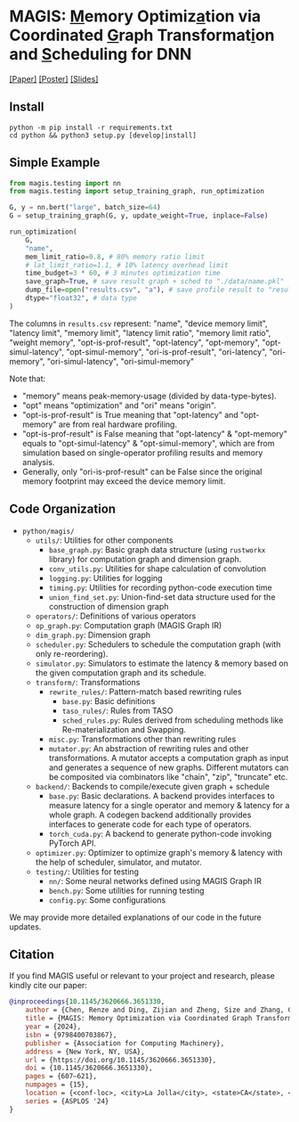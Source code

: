 # MAGIS: <ins>M</ins>emory Optimiz<ins>a</ins>tion via Coordinated <ins>G</ins>raph Transformat<ins>i</ins>on and <ins>S</ins>cheduling for DNN

[\[Paper\]](https://dl.acm.org/doi/10.1145/3620666.3651330) [\[Poster\]](./media/magis-asplos24-poster.pdf) [\[Slides\]](./media/magis-asplos24-talk.pdf)

## Install
```shell
python -m pip install -r requirements.txt
cd python && python3 setup.py [develop|install]
```
## Simple Example 
```python 
from magis.testing import nn
from magis.testing import setup_training_graph, run_optimization 

G, y = nn.bert("large", batch_size=64)
G = setup_training_graph(G, y, update_weight=True, inplace=False)

run_optimization(
	G,
	"name",
	mem_limit_ratio=0.8, # 80% memory ratio limit
	# lat_limit_ratio=1.1, # 10% latency overhead limit
	time_budget=3 * 60, # 3 minutes optimization time 
	save_graph=True, # save result graph + sched to "./data/name.pkl"
	dump_file=open("results.csv", "a"), # save profile result to "results.csv"
	dtype="float32", # data type 
)
```
The columns in `results.csv` represent: "name", "device memory limit", "latency limit", "memory limit", "latency limit ratio", "memory limit ratio", "weight memory", "opt-is-prof-result", "opt-latency", "opt-memory", "opt-simul-latency", "opt-simul-memory", "ori-is-prof-result", "ori-latency", "ori-memory", "ori-simul-latency", "ori-simul-memory"

Note that: 
- "memory" means peak-memory-usage (divided by data-type-bytes). 
- "opt" means "optimization" and "ori" means "origin". 
- "opt-is-prof-result" is True meaning that "opt-latency" and "opt-memory" are from real hardware profiling. 
- "opt-is-prof-result" is False meaning that "opt-latency" & "opt-memory" equals to "opt-simul-latency" & "opt-simul-memory", which are from simulation based on single-operator profiling results and memory analysis. 
- Generally, only "ori-is-prof-result" can be False since the original memory footprint may exceed the device memory limit. 
## Code Organization 
- `python/magis/`
	- `utils/`: Utilities for other components
		- `base_graph.py`: Basic graph data structure (using `rustworkx` library) for computation graph and dimension graph. 
		- `conv_utils.py`: Utilities for shape calculation of convolution 
		- `logging.py`: Utilities for logging 
		- `timing.py`: Utilities for recording python-code execution time 
		- `union_find_set.py`: Union-find-set data structure used for the construction of dimension graph 
	- `operators/`: Definitions of various operators 
	- `op_graph.py`: Computation graph (MAGIS Graph IR) 
	- `dim_graph.py`: Dimension graph 
	- `scheduler.py`: Schedulers to schedule the computation graph (with only re-reordering). 
	- `simulator.py`: Simulators to estimate the latency & memory based on the given computation graph and its schedule.  
	- `transform/`: Transformations 
		- `rewrite_rules/`: Pattern-match based rewriting rules
			- `base.py`: Basic definitions  
			- `taso_rules/`: Rules from TASO 
			- `sched_rules.py`: Rules derived from scheduling methods like Re-materialization and Swapping.
		- `misc.py`: Transformations other than rewriting rules
		- `mutator.py`: An abstraction of rewriting rules and other transformations. A mutator accepts a computation graph as input and generates a sequence of new graphs. Different mutators can be composited via combinators like "chain", "zip", "truncate" etc. 
	- `backend/`: Backends to compile/execute given graph + schedule 
		- `base.py`: Basic declarations. A backend provides interfaces to measure latency for a single operator and memory & latency for a whole graph.  A codegen backend additionally provides interfaces to generate code for each type of operators.
		- `torch_cuda.py`: A backend to generate python-code invoking PyTorch API. 
	- `optimizer.py`: Optimizer to optimize graph's memory & latency with the help of scheduler, simulator, and mutator.
	-  `testing/`: Utilities for testing 
		- `nn/`: Some neural networks defined using MAGIS Graph IR 
		- `bench.py`: Some utilities for running testing  
		- `config.py`: Some configurations 
 
We may provide more detailed explanations of our code in the future updates.

## Citation
If you find MAGIS useful or relevant to your project and research, please kindly cite our paper:
```bibtex
@inproceedings{10.1145/3620666.3651330,
	author = {Chen, Renze and Ding, Zijian and Zheng, Size and Zhang, Chengrui and Leng, Jingwen and Liu, Xuanzhe and Liang, Yun},
	title = {MAGIS: Memory Optimization via Coordinated Graph Transformation and Scheduling for DNN},
	year = {2024},
	isbn = {9798400703867},
	publisher = {Association for Computing Machinery},
	address = {New York, NY, USA},
	url = {https://doi.org/10.1145/3620666.3651330},
	doi = {10.1145/3620666.3651330},
	pages = {607–621},
	numpages = {15},
	location = {<conf-loc>, <city>La Jolla</city>, <state>CA</state>, <country>USA</country>, </conf-loc>},
	series = {ASPLOS '24}
}
```
